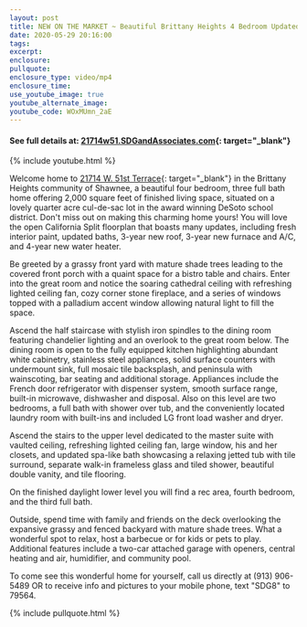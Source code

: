 ```yaml
---
layout: post
title: NEW ON THE MARKET ~ Beautiful Brittany Heights 4 Bedroom Updated Home!
date: 2020-05-29 20:16:00
tags:
excerpt:
enclosure:
pullquote:
enclosure_type: video/mp4
enclosure_time:
use_youtube_image: true
youtube_alternate_image:
youtube_code: WOxMUmn_2aE
---
```


#### See full details at: [21714w51.SDGandAssociates.com](http://21714w51.ihousenet.com/){: target="_blank"}

{% include youtube.html %}

Welcome home to [21714 W. 51st Terrace](http://21714w51.ihousenet.com/){: target="_blank"} in the Brittany Heights community of Shawnee, a beautiful four bedroom, three full bath home offering 2,000 square feet of finished living space, situated on a lovely quarter acre cul-de-sac lot in the award winning DeSoto school district. Don't miss out on making this charming home yours\! You will love the open California Split floorplan that boasts many updates, including fresh interior paint, updated baths, 3-year new roof, 3-year new furnace and A/C, and 4-year new water heater.

Be greeted by a grassy front yard with mature shade trees leading to the covered front porch with a quaint space for a bistro table and chairs. Enter into the great room and notice the soaring cathedral ceiling with refreshing lighted ceiling fan, cozy corner stone fireplace, and a series of windows topped with a palladium accent window allowing natural light to fill the space.

Ascend the half staircase with stylish iron spindles to the dining room featuring chandelier lighting and an overlook to the great room below. The dining room is open to the fully equipped kitchen highlighting abundant white cabinetry, stainless steel appliances, solid surface counters with undermount sink, full mosaic tile backsplash, and peninsula with wainscoting, bar seating and additional storage. Appliances include the French door refrigerator with dispenser system, smooth surface range, built-in microwave, dishwasher and disposal. Also on this level are two bedrooms, a full bath with shower over tub, and the conveniently located laundry room with built-ins and included LG front load washer and dryer.

Ascend the stairs to the upper level dedicated to the master suite with vaulted ceiling, refreshing lighted ceiling fan, large window, his and her closets, and updated spa-like bath showcasing a relaxing jetted tub with tile surround, separate walk-in frameless glass and tiled shower, beautiful double vanity, and tile flooring.

On the finished daylight lower level you will find a rec area, fourth bedroom, and the third full bath.

Outside, spend time with family and friends on the deck overlooking the expansive grassy and fenced backyard with mature shade trees. What a wonderful spot to relax, host a barbecue or for kids or pets to play. Additional features include a two-car attached garage with openers, central heating and air, humidifier, and community pool.

To come see this wonderful home for yourself, call us directly at (913) 906-5489 OR to receive info and pictures to your mobile phone, text "SDG8" to 79564.

{% include pullquote.html %}